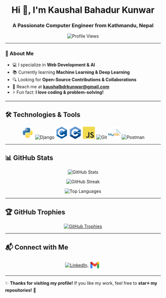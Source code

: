 <h1 align="center">Hi 👋, I'm Kaushal Bahadur Kunwar</h1>
<h3 align="center">A Passionate Computer Engineer from Kathmandu, Nepal</h3>

<p align="center">
  <img src="https://komarev.com/ghpvc/?username=kaushalbdrkunwar&label=Profile%20views&color=0e75b6&style=flat" alt="Profile Views" />
</p>

---

### 🚀 About Me  
- 💻 I specialize in **Web Development & AI**  
- 📚 Currently learning **Machine Learning & Deep Learning**  
- 🔍 Looking for **Open-Source Contributions & Collaborations**  
- 📩 Reach me at **kaushalbdrkunwar@gmail.com**  
- ⚡ Fun fact: **I love coding & problem-solving!**  

---

## 🛠️ Technologies & Tools  
<p align="center">
  <img src="https://raw.githubusercontent.com/devicons/devicon/master/icons/python/python-original.svg" alt="Python" width="40" height="40"/>
  <img src="https://cdn.worldvectorlogo.com/logos/django.svg" alt="Django" width="40" height="40"/>
  <img src="https://raw.githubusercontent.com/devicons/devicon/master/icons/c/c-original.svg" alt="C" width="40" height="40"/>
  <img src="https://raw.githubusercontent.com/devicons/devicon/master/icons/cplusplus/cplusplus-original.svg" alt="C++" width="40" height="40"/>
  <img src="https://raw.githubusercontent.com/devicons/devicon/master/icons/javascript/javascript-original.svg" alt="JavaScript" width="40" height="40"/>
  <img src="https://www.vectorlogo.zone/logos/git-scm/git-scm-icon.svg" alt="Git" width="40" height="40"/>
  <img src="https://raw.githubusercontent.com/devicons/devicon/master/icons/mysql/mysql-original-wordmark.svg" alt="MySQL" width="40" height="40"/>
  <img src="https://www.vectorlogo.zone/logos/getpostman/getpostman-icon.svg" alt="Postman" width="40" height="40"/>
</p>

---

## 📊 GitHub Stats  
<p align="center">
  <img src="https://github-readme-stats.vercel.app/api?username=kaushalbdrkunwar&show_icons=true&theme=radical" alt="GitHub Stats" />
</p>

<p align="center">
  <img src="https://github-readme-streak-stats.herokuapp.com/?user=kaushalbdrkunwar&theme=dark" alt="GitHub Streak" />
</p>

<p align="center">
  <img src="https://github-readme-stats.vercel.app/api/top-langs?username=kaushalbdrkunwar&show_icons=true&layout=compact&theme=tokyonight" alt="Top Languages" />
</p>

---

## 🏆 GitHub Trophies  
<p align="center">
  <a href="https://github.com/ryo-ma/github-profile-trophy">
    <img src="https://github-profile-trophy.vercel.app/?username=kaushalbdrkunwar&theme=onestar&no-bg=true" alt="GitHub Trophies" />
  </a>
</p>

---

## 📬 Connect with Me  
<p align="center">
  <a href="https://linkedin.com/in/kaushal-bahadur-kunwar" target="_blank">
    <img align="center" src="https://raw.githubusercontent.com/rahuldkjain/github-profile-readme-generator/master/src/images/icons/Social/linked-in-alt.svg" alt="LinkedIn" height="40" width="40" />
  </a>
  <a href="mailto:kaushalbdrkunwar@gmail.com">
    <img align="center" src="https://raw.githubusercontent.com/edent/SuperTinyIcons/master/images/svg/gmail.svg" alt="Gmail" height="40" width="40" />
  </a>
</p>

---

✨ **Thanks for visiting my profile!** If you like my work, feel free to **star⭐ my repositories!** 🚀  
